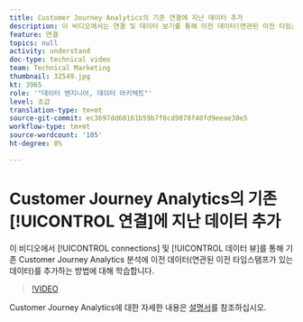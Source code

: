 ```yaml
---
title: Customer Journey Analytics의 기존 연결에 지난 데이터 추가
description: 이 비디오에서는 연결 및 데이터 보기를 통해 이전 데이터(연관된 이전 타임스탬프가 있는 데이터)를 기존 Adobe Customer Journey Analytics 분석에 추가하는 방법에 대해 알아보십시오.
feature: 연결
topics: null
activity: understand
doc-type: technical video
team: Technical Marketing
thumbnail: 32549.jpg
kt: 3965
role: '"데이터 엔지니어, 데이터 아키텍트"'
level: 초급
translation-type: tm+mt
source-git-commit: ec3697dd60161b59b7f0cd9878f40fd9eeae30e5
workflow-type: tm+mt
source-wordcount: '105'
ht-degree: 8%

---
```



# Customer Journey Analytics의 기존 [!UICONTROL 연결]에 지난 데이터 추가

이 비디오에서 [!UICONTROL connections] 및 [!UICONTROL 데이터 뷰]를 통해 기존 Customer Journey Analytics 분석에 이전 데이터(연관된 이전 타임스탬프가 있는 데이터)를 추가하는 방법에 대해 학습합니다.

>[!VIDEO](https://video.tv.adobe.com/v/32549/?quality=12)

Customer Journey Analytics에 대한 자세한 내용은 [설명서](https://docs.adobe.com/content/help/ko-KR/analytics-platform/using/cja-landing.html)를 참조하십시오.
